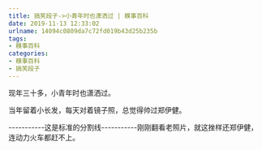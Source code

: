 ```yaml
---
title: 搞笑段子->小青年时也潇洒过 | 糗事百科
date: 2019-11-13 12:33:02
urlname: 14094c0809da7c72fd019b43d25b235b
tags: 
- 糗事百科
categories:
- 糗事百科
- 搞笑段子
---
```

现年三十多，小青年时也潇洒过。

当年留着小长发，每天对着镜子照，总觉得帅过郑伊健。

-----------这是标准的分割线-----------刚刚翻看老照片，就这挫样还郑伊健，连动力火车都赶不上。


